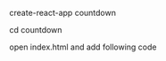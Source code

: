 create-react-app countdown

cd countdown

open index.html and add following code

<link rel="stylesheet" href="https://maxcdn.bootstrapcdn.com/bootstrap/latest/css/bootstrap.min.css">